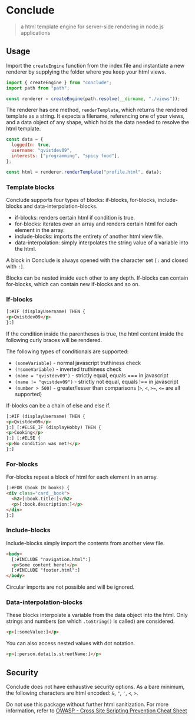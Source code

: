 # Conclude

> a html template engine for server-side rendering in node.js applications

## Usage

Import the `createEngine` function from the index file and instantiate a new renderer by supplying the folder where you keep your html views.

```javascript
import { createEngine } from "conclude";
import path from "path";

const renderer = createEngine(path.resolve(__dirname, "./views"));
```

The renderer has one method, `renderTemplate`, which returns the rendered template as a string. It expects a filename, referencing one of your views, and a data object of any shape, which holds the data needed to resolve the html template.

```javascript
const data = {
  loggedIn: true,
  username: "qvistdev09",
  interests: ["programming", "spicy food"],
};

const html = renderer.renderTemplate("profile.html", data);
```

### Template blocks

Conclude supports four types of blocks: if-blocks, for-blocks, include-blocks and data-interpolation-blocks.

- if-blocks: renders certain html if condition is true.
- for-blocks: iterates over an array and renders certain html for each element in the array.
- include-blocks: imports the entirety of another html view file.
- data-interpolation: simply interpolates the string value of a variable into the html.

A block in Conclude is always opened with the character set `[:` and closed with `:]`.

Blocks can be nested inside each other to any depth. If-blocks can contain for-blocks, which can contain new if-blocks and so on.

### If-blocks

```html
[:#IF (displayUsername) THEN {
<p>Qvistdev09</p>
}:]
```

If the condition inside the parentheses is true, the html content inside the following curly braces will be rendered.

The following types of conditionals are supported:

- `(someVariable)` - normal javascript truthiness check
- `(!someVariable)` - inverted truthiness check
- `(name = "qvistdev09")` - strictly equal, equals === in javascript
- `(name != "qvistdev09")` - strictly not equal, equals !== in javascript
- `(number > 500)` - greater/lesser than comparisons (`>`, `<`, `>=`, `<=` are all supported)

If-blocks can be a chain of else and else if.

```html
[:#IF (displayUsername) THEN {
<p>Qvistdev09</p>
}:] [:#ELSE_IF (displayHobby) THEN {
<p>Cooking</p>
}:] [:#ELSE {
<p>No condition was met!</p>
}:]
```

### For-blocks

For-blocks repeat a block of html for each element in an array.

```html
[:#FOR (book IN books) {
<div class="card__book">
  <h2>[:book.title:]</h2>
  <p>[:book.description:]</p>
</div>
}:]
```

### Include-blocks

Include-blocks simply import the contents from another view file.

```html
<body>
  [:#INCLUDE "navigation.html":]
  <p>Some content here!</p>
  [:#INCLUDE "footer.html":]
</body>
```

Circular imports are not possible and will be ignored.

### Data-interpolation-blocks

These blocks interpolate a variable from the data object into the html. Only strings and numbers (on which `.toString()` is called) are considered.

```html
<p>[:someValue:]</p>
```

You can also access nested values with dot notation.

```html
<p>[:person.details.streetName:]</p>
```

## Security

Conclude does not have exhaustive security options. As a bare minimum, the following characters are html encoded: `&`, `"`, `'`, `<`, `>`.

Do not use this package without further html sanitization. For more information, refer to [OWASP - Cross Site Scripting Prevention Cheat Sheet](https://cheatsheetseries.owasp.org/cheatsheets/cross_site_scripting_prevention_cheat_sheet.html)
